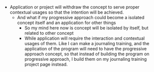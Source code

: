 - Application or project will withdraw the concept to serve proper contextual usages so that the intention will be achieved.
    - And what if my progressive approach could become a isolated concept itself and an application for other things
        - So my mind here now is concept will be isolated by itself, but related to other concept
        - While application will require the interaction and contextual usages of them. Like I can make a journaling training, and the application of the program will need to have the progressive approach concept, so that instead of building the program on progressive approach, I build them on my journaling training project page instead.
